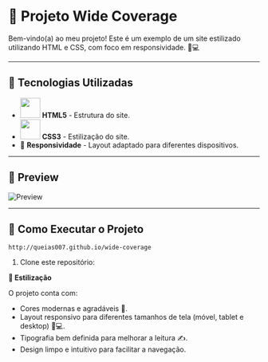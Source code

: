 # 📌 Projeto Wide Coverage

Bem-vindo(a) ao meu projeto! Este é um exemplo de um site estilizado utilizando HTML e CSS, com foco em responsividade. 📱💻

---

## 🚀 Tecnologias Utilizadas

<ul>
  <li><img src="https://cdn.jsdelivr.net/gh/devicons/devicon/icons/html5/html5-original.svg" width="40" height="40"/> <strong>HTML5</strong> - Estrutura do site.</li>
  <li><img src="https://cdn.jsdelivr.net/gh/devicons/devicon/icons/css3/css3-original.svg" width="40" height="40"/> <strong>CSS3</strong> - Estilização do site.</li>
  <li>📱 <strong>Responsividade</strong> - Layout adaptado para diferentes dispositivos.</li>
</ul>

---

## 📸 Preview

![Preview](URL-da-imagem-preview)

---

## 📂 Como Executar o Projeto
<pre><code>http://queias007.github.io/wide-coverage</code></pre>

1. Clone este repositório:

<p><strong>🎨 Estilização</strong></p>
<p>O projeto conta com:</p>
<ul>
  <li>Cores modernas e agradáveis 🎨.</li>
  <li>Layout responsivo para diferentes tamanhos de tela (móvel, tablet e desktop) 📱💻.</li>
  <li>Tipografia bem definida para melhorar a leitura ✍️.</li>
  <li>Design limpo e intuitivo para facilitar a navegação.</li>
</ul>

